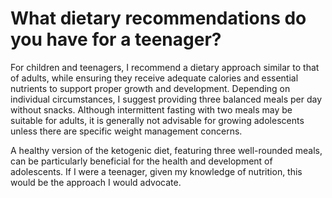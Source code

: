 # What dietary recommendations do you have for a teenager?

For children and teenagers, I recommend a dietary approach similar to that of adults, while ensuring they receive adequate calories and essential nutrients to support proper growth and development. Depending on individual circumstances, I suggest providing three balanced meals per day without snacks. Although intermittent fasting with two meals may be suitable for adults, it is generally not advisable for growing adolescents unless there are specific weight management concerns.

A healthy version of the ketogenic diet, featuring three well-rounded meals, can be particularly beneficial for the health and development of adolescents. If I were a teenager, given my knowledge of nutrition, this would be the approach I would advocate.